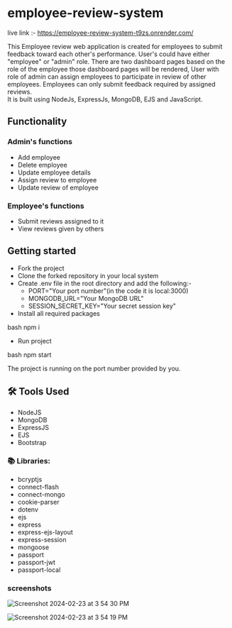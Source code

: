 # employee-review-system
live link :- https://employee-review-system-t9zs.onrender.com/

This Employee review web application is created for employees to submit feedback toward each other's performance. User's could have either "employee" or "admin" role. There are two dashboard pages based on the role of the employee those dashboard pages will be rendered, User with role of admin can assign employees to participate in review of other employees. Employees can only submit feedback required by assigned reviews. \
It is built using NodeJs, ExpressJs, MongoDB, EJS and JavaScript.


## Functionality

### Admin's functions

- Add employee
- Delete employee
- Update employee details
- Assign review to employee
- Update review of employee

### Employee's functions

- Submit reviews assigned to it
- View reviews given by others

##  Getting started

- Fork the project
- Clone the forked repository in your local system
- Create .env file in the root directory and add the following:-
  - PORT="Your port number"(in the code it is local:3000)
  - MONGODB_URL="Your MongoDB URL"
  - SESSION_SECRET_KEY="Your secret session key"
- Install all required packages

bash
npm i


- Run project

bash
npm start

The project is running on the port number provided by you.

## 🛠️ Tools Used

- NodeJS
- MongoDB
- ExpressJS
- EJS
- Bootstrap

### 📚 Libraries:

- bcryptjs
- connect-flash
- connect-mongo
- cookie-parser
- dotenv
- ejs
- express
- express-ejs-layout
- express-session
- mongoose
- passport
- passport-jwt
- passport-local

### screenshots

![Screenshot 2024-02-23 at 3 54 30 PM](https://github.com/Sukesh-Hegde/Employee_review_system/assets/128299015/985c6def-e7de-4fd3-a599-a5c94c7e01c6)

![Screenshot 2024-02-23 at 3 54 19 PM](https://github.com/Sukesh-Hegde/Employee_review_system/assets/128299015/48743061-7276-44ce-9931-8a95f20cf62e)

